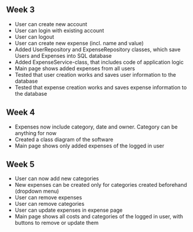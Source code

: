 ## Week 3
- User can create new account
- User can login with existing account
- User can logout 
- User can create new expense (incl. name and value)
- Added UserRepository and ExpenseRepository classes, which save Users and Expenses into SQL database
- Added ExpenseService-class, that includes code of application logic
- Main page shows added expenses from all users
- Tested that user creation works and saves user information to the database
- Tested that expense creation works and saves expense information to the database

## Week 4
- Expenses now include category, date and owner. Category can be anything for now
- Created a class diagram of the software 
- Main page shows only added expenses of the logged in user

## Week 5
- User can now add new categories
- New expenses can be created only for categories created beforehand (dropdown menu)
- User can remove expenses
- User can remove categories
- User can update expenses in expense page
- Main page shows all costs and categories of the logged in user, with buttons to remove or update them

